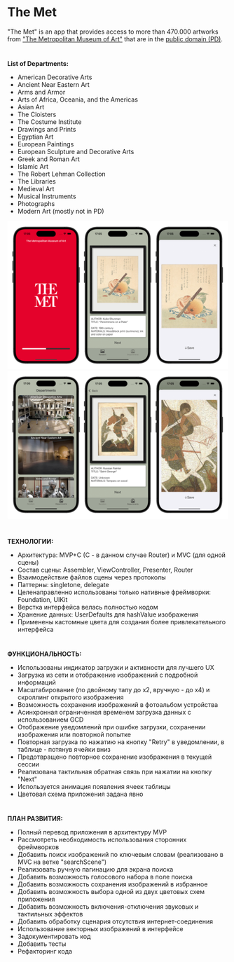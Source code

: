# The Met

"The Met" is an app that provides access to more than 470.000 artworks from ["The Metropolitan Museum of Art"](https://www.metmuseum.org) that are in the [public domain (PD)](https://en.wikipedia.org/wiki/Public_domain).

#
**List of Departments:**
- American Decorative Arts
- Ancient Near Eastern Art
- Arms and Armor
- Arts of Africa, Oceania, and the Americas
- Asian Art
- The Cloisters
- The Costume Institute
- Drawings and Prints
- Egyptian Art
- European Paintings
- European Sculpture and Decorative Arts
- Greek and Roman Art
- Islamic Art
- The Robert Lehman Collection
- The Libraries
- Medieval Art
- Musical Instruments
- Photographs
- Modern Art (mostly not in PD)

![](https://github.com/eldarovsky/The-Met/blob/main/images/Image_01.png)
![](https://github.com/eldarovsky/The-Met/blob/main/images/Image_02.png)
#
**ТЕХНОЛОГИИ:**
- Архитектура: MVP+C (C - в данном случае Router) и MVC (для одной сцены)
- Состав сцены: Assembler, ViewController, Presenter, Router
- Взаимодействие файлов сцены через протоколы
- Паттерны: singletone, delegate
- Целенаправленно использованы только нативные фреймворки: Foundation, UIKit
- Верстка интерфейса велась полностью кодом
- Хранение данных: UserDefaults для hashValue изображения
- Применены кастомные цвета для создания более привлекательного интерфейса
#
**ФУНКЦИОНАЛЬНОСТЬ:**
- Использованы индикатор загрузки и активности для лучшего UX
- Загрузка из сети и отображение изображений с подробной информаций
- Масштабирование (по двойному тапу до х2, вручную - до х4) и скроллинг открытого изображения
- Возможность сохранения изображений в фотоальбом устройства
- Асинхронная ограниченная временем загрузка данных с использованием GCD
- Отображение уведомлений при ошибке загрузки, сохранении изображения или повторной попытке
- Повторная загрузка по нажатию на кнопку "Retry" в уведомлении, в таблице - потянув ячейки вниз
- Предотвращено повторное сохранение изображения в текущей сессии
- Реализована тактильная обратная связь при нажатии на кнопку "Next"
- Используется анимация появления ячеек таблицы
- Цветовая схема приложения задана явно
#
**ПЛАН РАЗВИТИЯ:**
- Полный перевод приложения в архитектуру MVP
- Рассмотреть необходимость использования сторонних фреймворков
- Добавить поиск изображений по ключевым словам (реализовано в MVC на ветке "searchScene")
- Реализовать ручную пагинацию для экрана поиска
- Добавить возможность голосового набора в поле поиска
- Добавить возможность сохранения изображений в избранное
- Добавить возможность выбора одной из двух цветовых схем приложения
- Добавить возможность включения-отключения звуковых и тактильных эффектов
- Добавить обработку сценария отсутствия интернет-соединения
- Использование векторных изображений в интерфейсе
- Задокументировать код
- Добавить тесты
- Рефакторинг кода
